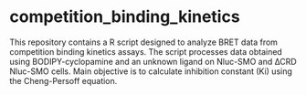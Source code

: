 # competition_binding_kinetics
This repository contains a R script designed to analyze BRET data from competition binding kinetics assays. The script processes data obtained using BODIPY-cyclopamine and an unknown ligand on Nluc-SMO and ∆CRD Nluc-SMO cells. Main objective is to calculate inhibition constant (Ki) using the Cheng-Persoff equation.
